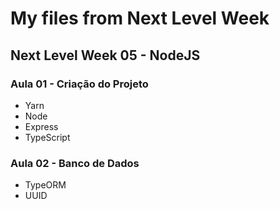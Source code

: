 # My files from Next Level Week
## Next Level Week 05 - NodeJS
### Aula 01 - Criação do Projeto
* Yarn
* Node
* Express
* TypeScript

### Aula 02 - Banco de Dados
* TypeORM
* UUID